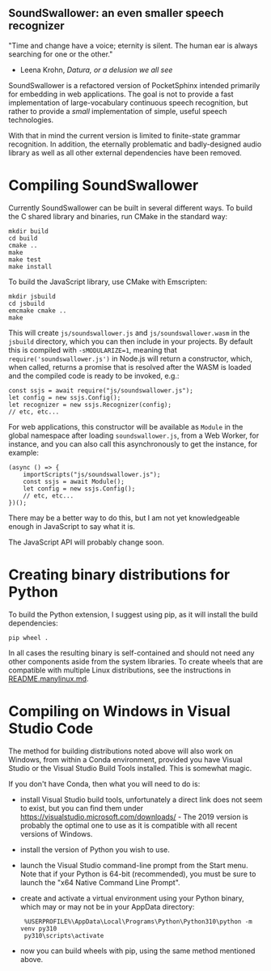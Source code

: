 SoundSwallower: an even smaller speech recognizer
-------------------------------------------------

"Time and change have a voice; eternity is silent. The human ear is
always searching for one or the other."
- Leena Krohn, *Datura, or a delusion we all see*

SoundSwallower is a refactored version of PocketSphinx intended
primarily for embedding in web applications.  The goal is not to
provide a fast implementation of large-vocabulary continuous speech
recognition, but rather to provide a *small* implementation of simple,
useful speech technologies.

With that in mind the current version is limited to finite-state
grammar recognition.  In addition, the eternally problematic and
badly-designed audio library as well as all other external
dependencies have been removed.

Compiling SoundSwallower
========================

Currently SoundSwallower can be built in several different ways. To
build the C shared library and binaries, run CMake in the standard way:

	mkdir build
	cd build
	cmake ..
	make
	make test
	make install

To build the JavaScript library, use CMake with Emscripten:

	mkdir jsbuild
	cd jsbuild
	emcmake cmake ..
	make
	
This will create `js/soundswallower.js` and `js/soundswallower.wasm`
in the `jsbuild` directory, which you can then include in your
projects.  By default this is compiled with `-sMODULARIZE=1`, meaning
that `require('soundswallower.js')` in Node.js will return a
constructor, which, when called, returns a promise that is resolved
after the WASM is loaded and the compiled code is ready to be invoked,
e.g.:

    const ssjs = await require("js/soundswallower.js");
	let config = new ssjs.Config();
	let recognizer = new ssjs.Recognizer(config);
	// etc, etc...

For web applications, this constructor will be available as `Module`
in the global namespace after loading `soundswallower.js`, from a Web
Worker, for instance, and you can also call this asynchronously to get the
instance, for example:

	(async () => {
		importScripts("js/soundswallower.js");
		const ssjs = await Module();
		let config = new ssjs.Config();
		// etc, etc...
	})();

There may be a better way to do this, but I am not yet knowledgeable
enough in JavaScript to say what it is.

The JavaScript API will probably change soon.

Creating binary distributions for Python
========================================

To build the Python extension, I suggest using pip, as it will install
the build dependencies:

	pip wheel .

In all cases the resulting binary is self-contained and should not
need any other components aside from the system libraries.  To create
wheels that are compatible with multiple Linux distributions, see the
instructions in [README.manylinux.md](/README.manylinux.md).

Compiling on Windows in Visual Studio Code
==========================================

The method for building distributions noted above will also work on
Windows, from within a Conda environment, provided you have Visual
Studio or the Visual Studio Build Tools installed.  This is somewhat
magic.

If you don't have Conda, then what you will need to do is:

 - install Visual Studio build tools, unfortunately a direct link does
   not seem to exist, but you can find them under
   https://visualstudio.microsoft.com/downloads/ - The 2019 version is
   probably the optimal one to use as it is compatible with all recent
   versions of Windows.
 - install the version of Python you wish to use.
 - launch the Visual Studio command-line prompt from the Start menu.
   Note that if your Python is 64-bit (recommended), you must be sure
   to launch the "x64 Native Command Line Prompt".
 - create and activate a virtual environment using your Python binary,
   which may or may not be in your AppData directory:

        %USERPROFILE%\AppData\Local\Programs\Python\Python310\python -m venv py310
        py310\scripts\activate
 
 - now you can build wheels with pip, using the same method mentioned above.

